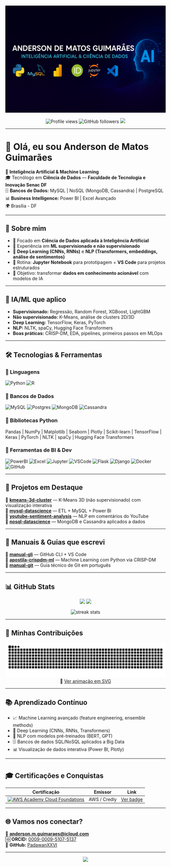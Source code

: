 <!-- Futuristic Banner -->
<p align="center">
  <img src="https://raw.githubusercontent.com/PadawanXXVI/PadawanXXVI/main/banner.png" alt="Banner - Anderson de Matos Guimarães">
</p>

<p align="center">
  <img src="https://komarev.com/ghpvc/?username=PadawanXXVI&label=Profile%20Views&color=0e75b6&style=flat" alt="Profile views" />
  <img src="https://img.shields.io/github/followers/PadawanXXVI?label=Followers&style=social" alt="GitHub followers" />
  <img src="https://img.shields.io/badge/Status-Coding%20AI%20%26%20ML-blue" />
</p>

---

# 👋 Olá, eu sou Anderson de Matos Guimarães  

🤖 **Inteligência Artificial & Machine Learning**  
🎓 Tecnólogo em **Ciência de Dados** — **Faculdade de Tecnologia e Inovação Senac DF**  
🗄️ **Bancos de Dados:** MySQL | NoSQL (MongoDB, Cassandra) | PostgreSQL  
📊 **Business Intelligence:** Power BI | Excel Avançado  
🌍 Brasília - DF  

---

## 🚀 Sobre mim
- 🔭 Focado em **Ciência de Dados aplicada à Inteligência Artificial**  
- 🤖 Experiência em **ML supervisionado e não supervisionado**  
- 🧠 **Deep Learning (CNNs, RNNs)** e **NLP (Transformers, embeddings, análise de sentimentos)**  
- 📝 Rotina: **Jupyter Notebook** para prototipagem + **VS Code** para projetos estruturados  
- 🎯 Objetivo: transformar **dados em conhecimento acionável** com modelos de IA  

---

## 🧠 IA/ML que aplico
- **Supervisionado:** Regressão, Random Forest, XGBoost, LightGBM  
- **Não supervisionado:** K-Means, análise de clusters 2D/3D  
- **Deep Learning:** TensorFlow, Keras, PyTorch  
- **NLP:** NLTK, spaCy, Hugging Face Transformers  
- **Boas práticas:** CRISP-DM, EDA, pipelines, primeiros passos em MLOps  

---

## 🛠️ Tecnologias & Ferramentas  

### 🔹 Linguagens
![Python](https://img.shields.io/badge/Python-3776AB?style=for-the-badge&logo=python&logoColor=white)
![R](https://img.shields.io/badge/R-276DC3?style=for-the-badge&logo=r&logoColor=white)

### 🔹 Bancos de Dados
![MySQL](https://img.shields.io/badge/MySQL-4479A1?style=for-the-badge&logo=mysql&logoColor=white)
![Postgres](https://img.shields.io/badge/PostgreSQL-316192?style=for-the-badge&logo=postgresql&logoColor=white)
![MongoDB](https://img.shields.io/badge/MongoDB-4EA94B?style=for-the-badge&logo=mongodb&logoColor=white)
![Cassandra](https://img.shields.io/badge/Cassandra-1287B1?style=for-the-badge&logo=apache-cassandra&logoColor=white)

### 🔹 Bibliotecas Python
Pandas | NumPy | Matplotlib | Seaborn | Plotly | Scikit-learn | TensorFlow | Keras | PyTorch | NLTK | spaCy | Hugging Face Transformers  

### 🔹 Ferramentas de BI & Dev
![PowerBI](https://img.shields.io/badge/PowerBI-F2C811?style=for-the-badge&logo=powerbi&logoColor=black)
![Excel](https://img.shields.io/badge/Excel-217346?style=for-the-badge&logo=microsoft-excel&logoColor=white)
![Jupyter](https://img.shields.io/badge/Jupyter-F37626?style=for-the-badge&logo=jupyter&logoColor=white)
![VSCode](https://img.shields.io/badge/VSCode-007ACC?style=for-the-badge&logo=visualstudiocode&logoColor=white)
![Flask](https://img.shields.io/badge/Flask-000000?style=for-the-badge&logo=flask&logoColor=white)
![Django](https://img.shields.io/badge/Django-092E20?style=for-the-badge&logo=django&logoColor=white)
![Docker](https://img.shields.io/badge/Docker-2496ED?style=for-the-badge&logo=docker&logoColor=white)
![GitHub](https://img.shields.io/badge/GitHub-181717?style=for-the-badge&logo=github&logoColor=white)

---

## 📂 Projetos em Destaque
🔹 [**kmeans-3d-cluster**](https://github.com/PadawanXXVI/kmeans-3d-cluster) — K-Means 3D (não supervisionado) com visualização interativa  
🔹 [**mysql-datascience**](https://github.com/PadawanXXVI/mysql-datascience) — ETL + MySQL + Power BI  
🔹 [**youtube-sentiment-analysis**](https://github.com/PadawanXXVI/youtube-sentiment-analysis) — NLP em comentários do YouTube  
🔹 [**nosql-datascience**](https://github.com/PadawanXXVI/nosql-datascience) — MongoDB e Cassandra aplicados a dados  

---

## 📘 Manuais & Guias que escrevi
📖 [**manual-gli**](https://github.com/PadawanXXVI/manual-gli) — GitHub CLI + VS Code  
📖 [**apostila-crispdm-ml**](https://github.com/PadawanXXVI/apostila-crispdm-ml) — Machine Learning com Python via CRISP-DM  
📖 [**manual-git**](https://github.com/PadawanXXVI/manual-git) — Guia técnico de Git em português  

---

## 📊 GitHub Stats
<p align="center">
  <img height="160em" src="https://github-readme-stats.vercel.app/api?username=PadawanXXVI&show_icons=true&theme=tokyonight&count_private=true"/>
  <img height="160em" src="https://github-readme-stats.vercel.app/api/top-langs/?username=PadawanXXVI&layout=compact&theme=tokyonight"/>
</p>

<p align="center">
  <img height="160em" src="https://github-readme-streak-stats.herokuapp.com/?user=PadawanXXVI&theme=tokyonight" alt="streak stats"/>
</p>

---

## 🐍 Minhas Contribuições
<p align="center">
  <img src="https://github.com/PadawanXXVI/PadawanXXVI/blob/output/github-contribution-grid-snake.svg" alt="Snake animation"/>
  <br/>
  🔗 <a href="https://github.com/PadawanXXVI/PadawanXXVI/blob/output/github-contribution-grid-snake.svg">Ver animação em SVG</a>
</p>

---

## 📚 Aprendizado Contínuo
- 📈 Machine Learning avançado (feature engineering, ensemble methods)  
- 🤖 Deep Learning (CNNs, RNNs, Transformers)  
- 🧠 NLP com modelos pré-treinados (BERT, GPT)  
- 🗄️ Bancos de dados SQL/NoSQL aplicados a Big Data  
- 📊 Visualização de dados interativa (Power BI, Plotly)  

---

#

## 🎓 Certificações e Conquistas

| Certificação | Emissor | Link |
|---------------|----------|------|
| [![AWS Academy Cloud Foundations](https://images.credly.com/size/110x110/images/70a74b2f-3b5d-4d4a-9f5b-9e7f84fa3bda/AWS-Academy-Cloud-Foundations.png)](https://www.credly.com/badges/7d5c19dd-f4d0-4664-836e-a874ea8f5c25/public_url) | AWS / Credly | [Ver badge](https://www.credly.com/badges/7d5c19dd-f4d0-4664-836e-a874ea8f5c25/public_url) |

---

## 🌐 Vamos nos conectar?
📧 **anderson.m.guimaraes@icloud.com**  
🆔 **ORCID:** [0009-0009-5107-5137](https://orcid.org/0009-0009-5107-5137)  
🐙 **GitHub:** [PadawanXXVI](https://github.com/PadawanXXVI)  

---

<p align="center">
  <img src="https://capsule-render.vercel.app/api?type=waving&color=0:0072ff,100:00c6ff&height=100&section=footer"/>
</p>
